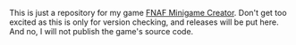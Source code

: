 This is just a repository for my game [FNAF Minigame Creator](https://gamejolt.com/games/fnafmm/820354). Don't get too excited as this is only for version checking, and releases will be put here. And no, I will not publish the game's source code.
